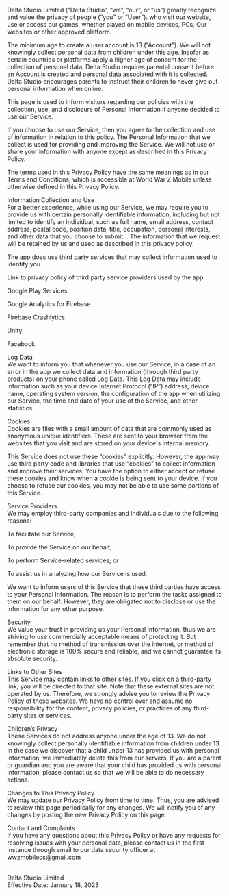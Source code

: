 <p>Delta Studio Limited (&ldquo;Delta Studio&rdquo;, &ldquo;we&rdquo;, &ldquo;our&rdquo;, or &ldquo;us&rdquo;) greatly recognize and value the privacy of people (&ldquo;you&rdquo; or &ldquo;User&rdquo;). who visit our website, use or access our games, whether played on mobile devices, PCs, Our websites or other approved platform.</p>
<p>The minimum age to create a user account is 13 (&ldquo;Account&rdquo;). We will not knowingly collect personal data from children under this age. Insofar as certain countries or platforms apply a higher age of consent for the collection of personal data, Delta Studio requires parental consent before an Account is created and personal data associated with it is collected. Delta Studio encourages parents to instruct their children to never give out personal information when online.</p>
<p>This page is used to inform visitors regarding our policies with the collection, use, and disclosure of Personal Information if anyone decided to use our Service.</p>
<p>If you choose to use our Service, then you agree to the collection and use of information in relation to this policy. The Personal Information that we collect is used for providing and improving the Service. We will not use or share your information with anyone except as described in this Privacy Policy.</p>
<p>The terms used in this Privacy Policy have the same meanings as in our Terms and Conditions, which is accessible at World War Z Mobile unless otherwise defined in this Privacy Policy.</p>
<p>Information Collection and Use<br />For a better experience, while using our Service, we may require you to provide us with certain personally identifiable information, including but not limited to identify an individual, such as full name, email address, contact address, postal code, position data, title, occupation, personal interests, and other data that you choose to submit. . The information that we request will be retained by us and used as described in this privacy policy.</p>
<p>The app does use third party services that may collect information used to identify you.</p>
<p>Link to privacy policy of third party service providers used by the app</p>
<p>Google Play Services</p>
<p>Google Analytics for Firebase</p>
<p>Firebase Crashlytics</p>
<p>Unity</p>
<p>Facebook</p>
<p>Log Data<br />We want to inform you that whenever you use our Service, in a case of an error in the app we collect data and information (through third party products) on your phone called Log Data. This Log Data may include information such as your device Internet Protocol (&ldquo;IP&rdquo;) address, device name, operating system version, the configuration of the app when utilizing our Service, the time and date of your use of the Service, and other statistics.</p>
<p>Cookies<br />Cookies are files with a small amount of data that are commonly used as anonymous unique identifiers. These are sent to your browser from the websites that you visit and are stored on your device's internal memory.</p>
<p>This Service does not use these &ldquo;cookies&rdquo; explicitly. However, the app may use third party code and libraries that use &ldquo;cookies&rdquo; to collect information and improve their services. You have the option to either accept or refuse these cookies and know when a cookie is being sent to your device. If you choose to refuse our cookies, you may not be able to use some portions of this Service.</p>
<p>Service Providers<br />We may employ third-party companies and individuals due to the following reasons:</p>
<p>To facilitate our Service;</p>
<p>To provide the Service on our behalf;</p>
<p>To perform Service-related services; or</p>
<p>To assist us in analyzing how our Service is used.</p>
<p>We want to inform users of this Service that these third parties have access to your Personal Information. The reason is to perform the tasks assigned to them on our behalf. However, they are obligated not to disclose or use the information for any other purpose.</p>
<p>Security<br />We value your trust in providing us your Personal Information, thus we are striving to use commercially acceptable means of protecting it. But remember that no method of transmission over the internet, or method of electronic storage is 100% secure and reliable, and we cannot guarantee its absolute security.</p>
<p>Links to Other Sites<br />This Service may contain links to other sites. If you click on a third-party link, you will be directed to that site. Note that these external sites are not operated by us. Therefore, we strongly advise you to review the Privacy Policy of these websites. We have no control over and assume no responsibility for the content, privacy policies, or practices of any third-party sites or services.</p>
<p>Children&rsquo;s Privacy<br />These Services do not address anyone under the age of 13. We do not knowingly collect personally identifiable information from children under 13. In the case we discover that a child under 13 has provided us with personal information, we immediately delete this from our servers. If you are a parent or guardian and you are aware that your child has provided us with personal information, please contact us so that we will be able to do necessary actions.</p>
<p>Changes to This Privacy Policy<br />We may update our Privacy Policy from time to time. Thus, you are advised to review this page periodically for any changes. We will notify you of any changes by posting the new Privacy Policy on this page.</p>
<p>Contact and Complaints<br />If you have any questions about this Privacy Policy or have any requests for resolving issues with your personal data, please contact us in the first instance through email to our data security officer at wwzmobilecs@gmail.com</p>
<p><br />Delta Studio Limited<br />Effective Date: January 18, 2023</p>
